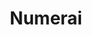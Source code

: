 ---
blog: https://medium.com/numerai
git: https://github.com/numerai/example-scripts
logohandle: numerai
sort: numerai
title: Numerai
twitter: https://x.com/numerai
website: https://numer.ai/
---